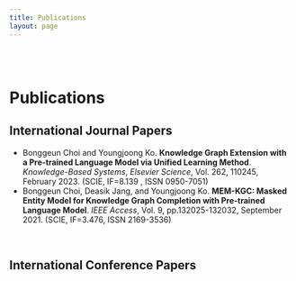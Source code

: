 ```yaml
---
title: Publications
layout: page
---
```

<br><br>

# Publications

<h2>International Journal Papers</h2>
<ul class="paper-list">
	<li>Bonggeun Choi and Youngjoong Ko. <strong>Knowledge Graph Extension with a Pre-trained Language Model via Unified Learning Method</strong>. <em>Knowledge-Based Systems</em>, <em>Elsevier Science</em>, Vol. 262, 110245, February 2023. (SCIE, IF=8.139 , ISSN 0950-7051)</li>
	<li>Bonggeun Choi, Deasik Jang, and Youngjoong Ko. <strong>MEM-KGC: Masked Entity Model for Knowledge Graph Completion with Pre-trained Language Model</strong>. <em>IEEE Access</em>, Vol. 9, pp.132025-132032, September 2021. (SCIE, IF=3.476, ISSN 2169-3536)</li>
</ul>
<br>
<h2>International Conference Papers</h2>
<ul class="paper-list">
</ul>
